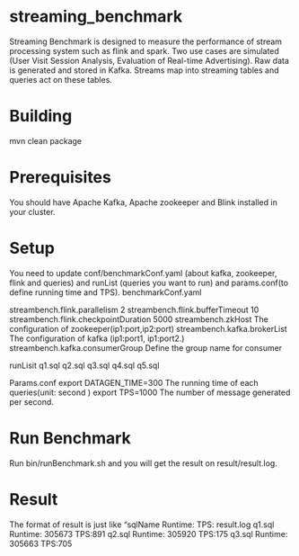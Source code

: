 # streaming_benchmark
Streaming Benchmark is designed to measure the performance of stream processing system such as flink and spark. Two use cases are simulated (User Visit Session Analysis, Evaluation of Real-time Advertising). Raw data is generated and stored in Kafka. Streams map into streaming tables and queries act on these tables.

# Building 
mvn clean package

# Prerequisites
You should have Apache Kafka, Apache zookeeper and Blink installed in your cluster.

# Setup
You need to update conf/benchmarkConf.yaml (about kafka, zookeeper, flink and queries) and runList (queries you want to run)  and params.conf(to define running time and TPS).
benchmarkConf.yaml

streambench.flink.parallelism	2
streambench.flink.bufferTimeout	10
streambench.flink.checkpointDuration	5000
streambench.zkHost	The configuration of zookeeper(ip1:port,ip2:port)
streambench.kafka.brokerList	The configuration of kafka (ip1:port1, ip1:port2.)
streambench.kafka.consumerGroup	Define the group name for consumer

runLisit
q1.sql
q2.sql
q3.sql
q4.sql
q5.sql

Params.conf
export DATAGEN_TIME=300	The running time of each queries(unit: second )
export TPS=1000	The number of message generated per second. 

# Run Benchmark
Run bin/runBenchmark.sh  and you will get the result on result/result.log.

# Result
The format of result is just like “sqlName  Runtime:<value>  TPS:<value>
result.log
q1.sql  	Runtime: 305673	TPS:891
q2.sql  	Runtime: 305920 	TPS:175
q3.sql  	Runtime: 305663 	TPS:705

